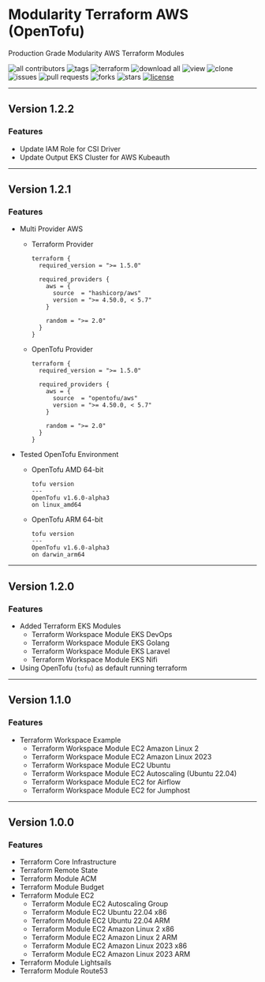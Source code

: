 # Modularity Terraform AWS (OpenTofu)

Production Grade Modularity AWS Terraform Modules

![all contributors](https://img.shields.io/github/contributors/devopscorner/tf-aws-modules)
![tags](https://img.shields.io/github/v/tag/devopscorner/tf-aws-modules?sort=semver)
![terraform](https://img.shields.io/static/v1?logo=terraform&logoColor=white&label=terraform&message=1.5.2&color=orange)
![download all](https://img.shields.io/github/downloads/devopscorner/tf-aws-modules/total.svg)
![view](https://views.whatilearened.today/views/github/devopscorner/tf-aws-modules.svg)
![clone](https://img.shields.io/badge/dynamic/json?color=success&label=clone&query=count&url=https://raw.githubusercontent.com/devopscorner/tf-aws-modules/master/clone.json?raw=True&logo=github)
![issues](https://img.shields.io/github/issues/devopscorner/tf-aws-modules)
![pull requests](https://img.shields.io/github/issues-pr/devopscorner/tf-aws-modules)
![forks](https://img.shields.io/github/forks/devopscorner/tf-aws-modules)
![stars](https://img.shields.io/github/stars/devopscorner/tf-aws-modules)
[![license](https://img.shields.io/github/license/devopscorner/tf-aws-modules)](https://img.shields.io/github/license/devopscorner/tf-aws-modules)

---
## Version 1.2.2

### Features

- Update IAM Role for CSI Driver
- Update Output EKS Cluster for AWS Kubeauth

---
## Version 1.2.1

### Features

- Multi Provider AWS
  - Terraform Provider

    ```
    terraform {
      required_version = ">= 1.5.0"

      required_providers {
        aws = {
          source  = "hashicorp/aws"
          version = ">= 4.50.0, < 5.7"
        }

        random = ">= 2.0"
      }
    }
    ```

  - OpenTofu Provider

    ```
    terraform {
      required_version = ">= 1.5.0"

      required_providers {
        aws = {
          source  = "opentofu/aws"
          version = ">= 4.50.0, < 5.7"
        }

        random = ">= 2.0"
      }
    }
    ```

- Tested OpenTofu Environment
  - OpenTofu AMD 64-bit

    ```
    tofu version
    ---
    OpenTofu v1.6.0-alpha3
    on linux_amd64
    ```

  - OpenTofu ARM 64-bit

    ```
    tofu version
    ---
    OpenTofu v1.6.0-alpha3
    on darwin_arm64
    ```

---
## Version 1.2.0

### Features

- Added Terraform EKS Modules
  - Terraform Workspace Module EKS DevOps
  - Terraform Workspace Module EKS Golang
  - Terraform Workspace Module EKS Laravel
  - Terraform Workspace Module EKS Nifi
- Using OpenTofu (`tofu`) as default running terraform

---
## Version 1.1.0

### Features

- Terraform Workspace Example
  - Terraform Workspace Module EC2 Amazon Linux 2
  - Terraform Workspace Module EC2 Amazon Linux 2023
  - Terraform Workspace Module EC2 Ubuntu
  - Terraform Workspace Module EC2 Autoscaling (Ubuntu 22.04)
  - Terraform Workspace Module EC2 for Airflow
  - Terraform Workspace Module EC2 for Jumphost

---
## Version 1.0.0

### Features

- Terraform Core Infrastructure
- Terraform Remote State
- Terraform Module ACM
- Terraform Module Budget
- Terraform Module EC2
  - Terraform Module EC2 Autoscaling Group
  - Terraform Module EC2 Ubuntu 22.04 x86
  - Terraform Module EC2 Ubuntu 22.04 ARM
  - Terraform Module EC2 Amazon Linux 2 x86
  - Terraform Module EC2 Amazon Linux 2 ARM
  - Terraform Module EC2 Amazon Linux 2023 x86
  - Terraform Module EC2 Amazon Linux 2023 ARM
- Terraform Module Lightsails
- Terraform Module Route53